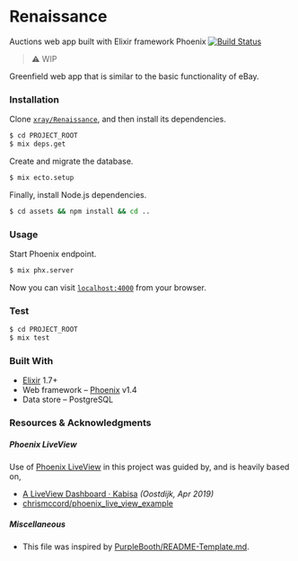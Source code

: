 # Renaissance
Auctions web app built with Elixir framework Phoenix [![Build Status](https://travis-ci.com/rstein66/ebay-clone.svg?branch=master)](https://travis-ci.com/rstein66/ebay-clone)  

> :warning: WIP  

Greenfield web app that is similar to the basic functionality of eBay.

### Installation

Clone [`xray/Renaissance`](https://github.com/xray/Renaissance), and then 
install its dependencies.  
```sh
$ cd PROJECT_ROOT
$ mix deps.get
```
  
Create and migrate the database.  
```sh
$ mix ecto.setup
```
  
Finally, install Node.js dependencies.  
```sh
$ cd assets && npm install && cd ..
```
  
### Usage

Start Phoenix endpoint.  
```bash
$ mix phx.server
```

Now you can visit [`localhost:4000`](http://localhost:4000) from your browser.
  
### Test

```sh
$ cd PROJECT_ROOT
$ mix test
```
  
### Built With

- [Elixir](https://elixir-lang.org/) 1.7+  
- Web framework – [Phoenix](https://hexdocs.pm/phoenix/Phoenix.html) v1.4  
- Data store – PostgreSQL  
  

### Resources & Acknowledgments
  

##### Phoenix LiveView  

Use of [Phoenix LiveView](https://github.com/phoenixframework/phoenix_live_view) in this project was guided by, and is heavily based on,  

- [A LiveView Dashboard · Kabisa](https://www.theguild.nl/real-world-phoenix-of-groter-dan-a-liveview-dashboard/) _(Oostdijk, Apr 2019)_  
- [chrismccord/phoenix_live_view_example](https://github.com/chrismccord/phoenix_live_view_example)  
  
##### Miscellaneous  

- This file was inspired by [PurpleBooth/README-Template.md](https://gist.github.com/PurpleBooth/109311bb0361f32d87a2).  